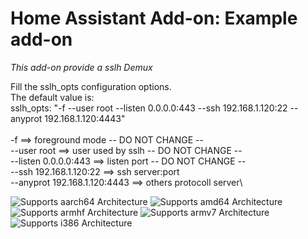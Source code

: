 # Home Assistant Add-on: Example add-on

_This add-on provide a sslh Demux_

Fill the sslh_opts configuration options.\
The default value is:\
sslh_opts: "-f --user root --listen 0.0.0.0:443 --ssh 192.168.1.120:22 --anyprot 192.168.1.120:4443"\
\
-f                               ==> foreground mode     -- DO NOT CHANGE --\
--user root                      ==> user used by sslh   -- DO NOT CHANGE --\
--listen 0.0.0.0:443             ==> listen port         -- DO NOT CHANGE --\
--ssh 192.168.1.120:22           ==> ssh server:port\
--anyprot 192.168.1.120:4443     ==> others protocoll server\

![Supports aarch64 Architecture][aarch64-shield]
![Supports amd64 Architecture][amd64-shield]
![Supports armhf Architecture][armhf-shield]
![Supports armv7 Architecture][armv7-shield]
![Supports i386 Architecture][i386-shield]

[aarch64-shield]: https://img.shields.io/badge/aarch64-yes-green.svg
[amd64-shield]: https://img.shields.io/badge/amd64-yes-green.svg
[armhf-shield]: https://img.shields.io/badge/armhf-yes-green.svg
[armv7-shield]: https://img.shields.io/badge/armv7-yes-green.svg
[i386-shield]: https://img.shields.io/badge/i386-yes-green.svg

